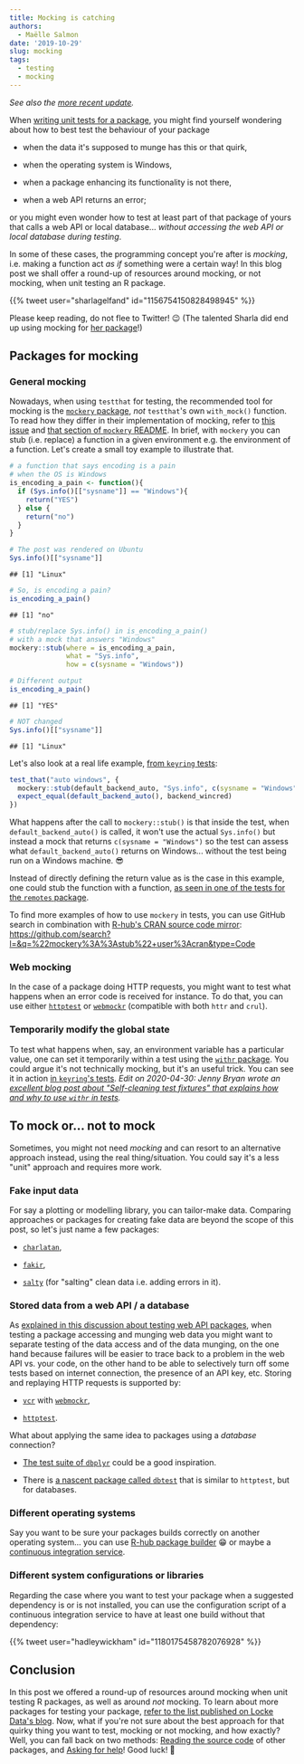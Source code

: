 ```yaml
---
title: Mocking is catching
authors:
  - Maëlle Salmon
date: '2019-10-29'
slug: mocking
tags:
  - testing
  - mocking
---
```


*See also the [more recent update](/2024/03/21/mocking-new-take/).*

When [writing unit tests for a package](https://r-pkgs.org/tests.html), you might find yourself wondering about how to best test the behaviour of your package

-   when the data it's supposed to munge has this or that quirk,

-   when the operating system is Windows,

-   when a package enhancing its functionality is not there,

-   when a web API returns an error;

or you might even wonder how to test at least part of that package of yours that calls a web API or local database... *without accessing the web API or local database during testing*.

In some of these cases, the programming concept you're after is *mocking*, i.e. making a function act *as if* something were a certain way!
In this blog post we shall offer a round-up of resources around mocking, or not mocking, when unit testing an R package.

<!--html_preserve-->{{% tweet user="sharlagelfand" id="1156754150828498945" %}}<!--/html_preserve-->

Please keep reading, do not flee to Twitter!
:wink: (The talented Sharla did end up using mocking for [her package](https://sharlagelfand.github.io/opendatatoronto/)!)

## Packages for mocking

### General mocking

Nowadays, when using `testthat` for testing, the recommended tool for mocking is the [`mockery` package](https://github.com/r-lib/mockery), *not* `testthat`'s own `with_mock()` function.
To read how they differ in their implementation of mocking, refer to [this issue](https://github.com/r-lib/mockery/issues/8#issuecomment-259005484) and [that section of `mockery` README](https://github.com/r-lib/mockery#comparison-to-with_mock).
In brief, with `mockery` you can stub (i.e. replace) a function in a given environment e.g. the environment of a function.
Let's create a small toy example to illustrate that.

``` r
# a function that says encoding is a pain
# when the OS is Windows
is_encoding_a_pain <- function(){
  if (Sys.info()[["sysname"]] == "Windows"){
    return("YES")
  } else {
    return("no")
  }
}

# The post was rendered on Ubuntu
Sys.info()[["sysname"]]
```

```         
## [1] "Linux"
```

``` r
# So, is encoding a pain?
is_encoding_a_pain()
```

```         
## [1] "no"
```

``` r
# stub/replace Sys.info() in is_encoding_a_pain()
# with a mock that answers "Windows"
mockery::stub(where = is_encoding_a_pain,
              what = "Sys.info", 
              how = c(sysname = "Windows"))

# Different output
is_encoding_a_pain()
```

```         
## [1] "YES"
```

``` r
# NOT changed
Sys.info()[["sysname"]]
```

```         
## [1] "Linux"
```

Let's also look at a real life example, [from `keyring` tests](https://github.com/r-lib/keyring/blob/0cdd366dfd2e8accbf94dd43643531f6f6e1acff/tests/testthat/test-default-backend.R#L56):

``` r
test_that("auto windows", {
  mockery::stub(default_backend_auto, "Sys.info", c(sysname = "Windows"))
  expect_equal(default_backend_auto(), backend_wincred)
})
```

What happens after the call to `mockery::stub()` is that inside the test, when `default_backend_auto()` is called, it won't use the actual `Sys.info()` but instead a mock that returns `c(sysname = "Windows")` so the test can assess what `default_backend_auto()` returns on Windows... without the test being run on a Windows machine.
:sunglasses:

Instead of directly defining the return value as is the case in this example, one could stub the function with a function, [as seen in one of the tests for the `remotes` package](https://github.com/cran/remotes/blob/f1b3e75c162f555dec0c7ab9dba7dbf9faf69444/tests/testthat/test-install-svn.R#L78).

To find more examples of how to use `mockery` in tests, you can use GitHub search in combination with [R-hub's CRAN source code mirror](https://docs.r-hub.io/#cranatgh): <https://github.com/search?l=&q=%22mockery%3A%3Astub%22+user%3Acran&type=Code>

### Web mocking

In the case of a package doing HTTP requests, you might want to test what happens when an error code is received for instance.
To do that, you can use either [`httptest`](https://github.com/nealrichardson/httptest) or [`webmockr`](https://github.com/ropensci/webmockr) (compatible with both `httr` and `crul`).

### Temporarily modify the global state

To test what happens when, say, an environment variable has a particular value, one can set it temporarily within a test using the [`withr` package](https://github.com/r-lib/withr).
You could argue it's not technically mocking, but it's an useful trick.
You can see it in action [in `keyring`'s tests](https://github.com/r-lib/keyring/blob/0cdd366dfd2e8accbf94dd43643531f6f6e1acff/tests/testthat/test-default-backend.R#L18).
*Edit on 2020-04-30: Jenny Bryan wrote an [excellent blog post about "Self-cleaning test fixtures" that explains how and why to use `withr` in tests](https://www.tidyverse.org/blog/2020/04/self-cleaning-test-fixtures/).*

## To mock or... not to mock

Sometimes, you might not need *mocking* and can resort to an alternative approach instead, using the real thing/situation.
You could say it's a less "unit" approach and requires more work.

### Fake input data

For say a plotting or modelling library, you can tailor-make data.
Comparing approaches or packages for creating fake data are beyond the scope of this post, so let's just name a few packages:

-   [`charlatan`](https://docs.ropensci.org/charlatan/),

-   [`fakir`](https://thinkr-open.github.io/fakir/),

-   [`salty`](https://github.com/mdlincoln/salty) (for "salting" clean data i.e. adding errors in it).

### Stored data from a web API / a database

As [explained in this discussion about testing web API packages](https://discuss.ropensci.org/t/best-practices-for-testing-api-packages/460/), when testing a package accessing and munging web data you might want to separate testing of the data access and of the data munging, on the one hand because failures will be easier to trace back to a problem in the web API vs. your code, on the other hand to be able to selectively turn off some tests based on internet connection, the presence of an API key, etc.
Storing and replaying HTTP requests is supported by:

-   [`vcr`](https://github.com/ropensci/vcr) with [`webmockr`](https://github.com/ropensci/webmockr),

-   [`httptest`](https://github.com/nealrichardson/httptest).

What about applying the same idea to packages using a *database* connection?

-   [The test suite of `dbplyr`](https://github.com/tidyverse/dbplyr/tree/master/tests) could be a good inspiration.

-   There is [a nascent package called `dbtest`](https://github.com/jonkeane/dbtest/) that is similar to `httptest`, but for databases.

### Different operating systems

Say you want to be sure your packages builds correctly on another operating system... you can use [R-hub package builder](https://docs.r-hub.io) :grin: or maybe a [continuous integration service](https://devguide.ropensci.org/ci.html).

### Different system configurations or libraries

Regarding the case where you want to test your package when a suggested dependency is or is not installed, you can use the configuration script of a continuous integration service to have at least one build without that dependency:

<!--html_preserve-->{{% tweet user="hadleywickham" id="1180175458782076928" %}}<!--/html_preserve-->

## Conclusion

In this post we offered a round-up of resources around mocking when unit testing R packages, as well as around *not* mocking.
To learn about more packages for testing your package, [refer to the list published on Locke Data's blog](https://itsalocke.com/blog/packages-for-testing-your-r-package/).
Now, what if you're not sure about the best approach for that quirky thing you want to test, mocking or not mocking, and how exactly?
Well, you can fall back on two methods: [Reading the source code](/2019/05/14/read-the-source/) of other packages, and [Asking for help](/2019/04/11/r-package-devel/)!
Good luck!
:rocket:
